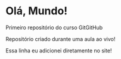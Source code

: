 # Olá, Mundo!
 Primeiro repositório do curso GitGitHub

Repositório criado durante uma aula ao vivo!

Essa linha eu adicionei diretamente no site!
